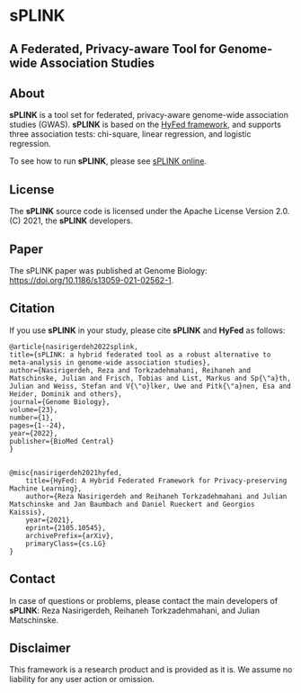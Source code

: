 # sPLINK 

## __A Federated, Privacy-aware Tool for Genome-wide Association Studies__

## About
**sPLINK** is a tool set for federated, privacy-aware genome-wide association studies (GWAS). **sPLINK** is based on the [HyFed framework](https://github.com/tum-aimed/hyfed), 
and supports three association tests: chi-square, linear regression, and logistic regression.
   
To see how to run **sPLINK**, please see [sPLINK online](https://exbio.wzw.tum.de/splink). <br/>

## License
The **sPLINK** source code is licensed under the Apache License Version 2.0. (C) 2021, the **sPLINK** developers.

## Paper
The sPLINK paper was published at Genome Biology: https://doi.org/10.1186/s13059-021-02562-1.

## Citation
If you use **sPLINK** in your study, please cite **sPLINK** and **HyFed** as follows: <br />
   ```
@article{nasirigerdeh2022splink,
  title={sPLINK: a hybrid federated tool as a robust alternative to meta-analysis in genome-wide association studies},
  author={Nasirigerdeh, Reza and Torkzadehmahani, Reihaneh and Matschinske, Julian and Frisch, Tobias and List, Markus and Sp{\"a}th, Julian and Weiss, Stefan and V{\"o}lker, Uwe and Pitk{\"a}nen, Esa and Heider, Dominik and others},
  journal={Genome Biology},
  volume={23},
  number={1},
  pages={1--24},
  year={2022},
  publisher={BioMed Central}
}


@misc{nasirigerdeh2021hyfed,
       title={HyFed: A Hybrid Federated Framework for Privacy-preserving Machine Learning},
       author={Reza Nasirigerdeh and Reihaneh Torkzadehmahani and Julian Matschinske and Jan Baumbach and Daniel Rueckert and Georgios Kaissis},
       year={2021},
       eprint={2105.10545},
       archivePrefix={arXiv},
       primaryClass={cs.LG}
}
   ```
## Contact
In case of questions or problems, please contact the main developers of **sPLINK**: Reza Nasirigerdeh, Reihaneh Torkzadehmahani, and Julian Matschinske.

## Disclaimer

This framework is a research product and is provided as it is. We assume no liability for any user action or omission.


